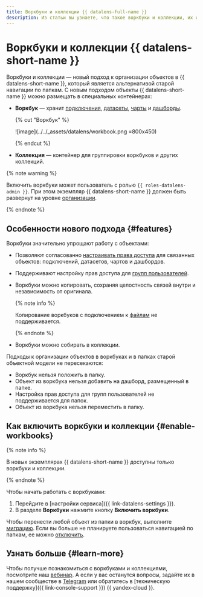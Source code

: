 ```yaml
---
title: Воркбуки и коллекции {{ datalens-full-name }}
description: Из статьи вы узнаете, что такое воркбуки и коллекции, их особенности и как начать с ними работать.
---
```


# Воркбуки и коллекции {{ datalens-short-name }}


Воркбуки и коллекции — новый подход к организации объектов в {{ datalens-short-name }}, который является альтернативой старой навигации по папкам. С новым подходом объекты {{ datalens-short-name }} можно размещать в специальных контейнерах:

* **Воркбук** — хранит [подключения](../concepts/connection.md), [датасеты](../dataset/index.md), [чарты](../concepts/chart/index.md) и [дашборды](../concepts/dashboard.md).

  {% cut "Воркбук" %}

  ![image](../../_assets/datalens/workbook.png =800x450)

  {% endcut %}

* **Коллекция** — контейнер для группировки воркбуков и других коллекций.

{% note warning %}

Включить воркбуки может пользователь с ролью `{{ roles-datalens-admin }}`. При этом экземпляр {{ datalens-short-name }} должен быть развернут на уровне [организации](../concepts/organizations.md).

{% endnote %}

## Особенности нового подхода {#features}

Воркбуки значительно упрощают работу с объектами​:

* Позволяют согласованно [настраивать права доступа](./security.md) для связанных объектов: подключений, датасетов, чартов и дашбордов.
* Поддерживают настройку прав доступа для [групп пользователей](../../iam/operations/groups/create.md).
* Воркбуки можно копировать, сохраняя целостность связей внутри и независимость от оригинала.

  {% note info %}

  Копирование воркбуков с подключением к [файлам](../operations/connection/create-file.md) не поддерживается.

  {% endnote %}

* Воркбуки можно собирать в коллекции.

Подходы к организации объектов в воркбуках и в папках старой объектной модели не пересекаются:

* Воркбук нельзя положить в папку.
* Объект из воркбука нельзя добавить на дашборд, размещенный в папке.
* Настройка прав доступа для групп пользователей не поддерживается для папок.
* Объект из воркбука нельзя переместить в папку.

## Как включить воркбуки и коллекции {#enable-workbooks}

{% note info %}

В новых экземплярах {{ datalens-short-name }} доступны только воркбуки и коллекции.

{% endnote %}

Чтобы начать работать с воркбуками:

1. Перейдите в [настройки сервиса]({{ link-datalens-settings }}).
1. В разделе **Воркбуки** нажмите кнопку **Включить воркбуки**.

Чтобы перенести любой объект из папки в воркбук, выполните [миграцию](./migrations.md). Если вы больше не планируете пользоваться навигацией по папкам, ее можно [отключить](../settings/disable-folder-navigation.md).


## Узнать больше {#learn-more}

Чтобы получше познакомиться с воркбуками и коллекциями, посмотрите наш [вебинар](https://yandex.cloud/ru/events/815). А если у вас останутся вопросы, задайте их в нашем сообществе в [Telegram](https://t.me/YandexDataLens) или обратитесь в [техническую поддержку]({{ link-console-support }}) {{ yandex-cloud }}.



